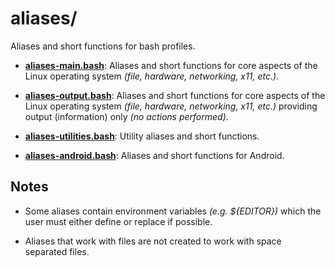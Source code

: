 
# aliases/

Aliases and short functions for bash profiles.

* [**aliases-main.bash**](aliases-main.bash): Aliases and short functions for core aspects of the Linux operating system *(file, hardware, networking, x11, etc.)*.

* [**aliases-output.bash**](aliases-output.bash): Aliases and short functions for core aspects of the Linux operating system *(file, hardware, networking, x11, etc.)* providing output (information) only *(no actions performed)*.

* [**aliases-utilities.bash**](aliases-utilities.bash): Utility aliases and short functions.

* [**aliases-android.bash**](aliases-android.bash): Aliases and short functions for Android.

## Notes

* Some aliases contain environment variables *(e.g. ${EDITOR})* which the user must either define or replace if possible.

* Aliases that work with files are not created to work with space separated files.
